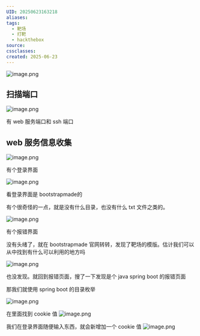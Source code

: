 ```yaml
---
UID: 20250623163218
aliases: 
tags:
  - 靶场
  - 打靶
  - hackthebox
source: 
cssclasses: 
created: 2025-06-23
---
```


![image.png](https://s2.loli.net/2025/06/23/PGqKxYo26eCJld7.png)

## 扫描端口
![image.png](https://s2.loli.net/2025/06/23/bAO2IELgRWxluSH.png)

有 web 服务端口和 ssh 端口

## web 服务信息收集
![image.png](https://s2.loli.net/2025/06/23/uhANq9JPcKBLUbC.png)


有个登录界面

![image.png](https://s2.loli.net/2025/06/23/15z86r4aqeKELVO.png)

看登录界面是 bootstrapmade的

有个很奇怪的一点，就是没有什么目录，也没有什么 txt 文件之类的。

![image.png](https://s2.loli.net/2025/06/23/Elkqy17ArSxaMcJ.png)

有个报错界面

没有头绪了，就在 bootstrapmade 官网转转，发现了靶场的模版。估计我们可以从中找到有什么可以利用的地方吗

![image.png](https://s2.loli.net/2025/06/23/8QGmIbl9AoWi7y5.png)

也没发现。就回到报错页面，搜了一下发现是个 java spring boot 的报错页面

那我们就使用 spring boot 的目录枚举

![image.png](https://s2.loli.net/2025/06/24/hL2aTM74nxqHdBs.png)

在里面找到 cookie 值
![image.png](https://s2.loli.net/2025/06/24/sckujzweGoO3EvU.png)

我们在登录界面随便输入东西，就会新增加一个 cookie 值
![image.png](https://s2.loli.net/2025/06/24/B3VfDx4CoNvd5bl.png)



